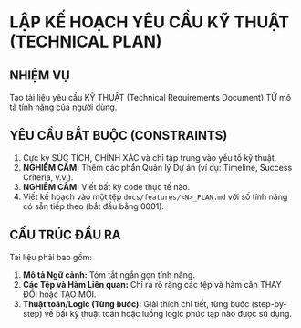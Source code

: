 # LẬP KẾ HOẠCH YÊU CẦU KỸ THUẬT (TECHNICAL PLAN)

## NHIỆM VỤ

Tạo tài liệu yêu cầu KỸ THUẬT (Technical Requirements Document) TỪ mô tả tính năng của người dùng.

## YÊU CẦU BẮT BUỘC (CONSTRAINTS)

1. Cực kỳ SÚC TÍCH, CHÍNH XÁC và chỉ tập trung vào yếu tố kỹ thuật.
2. **NGHIÊM CẤM:** Thêm các phần Quản lý Dự án (ví dụ: Timeline, Success Criteria, v.v.).
3. **NGHIÊM CẤM:** Viết bất kỳ code thực tế nào.
4. Viết kế hoạch vào một tệp `docs/features/<N>_PLAN.md` với số tính năng có sẵn tiếp theo (bắt đầu bằng 0001).

## CẤU TRÚC ĐẦU RA

Tài liệu phải bao gồm:

1.  **Mô tả Ngữ cảnh:** Tóm tắt ngắn gọn tính năng.
2.  **Các Tệp và Hàm Liên quan:** Chỉ ra rõ ràng các tệp và hàm cần THAY ĐỔI hoặc TẠO MỚI.
3.  **Thuật toán/Logic (Từng bước):** Giải thích chi tiết, từng bước (step-by-step) về bất kỳ thuật toán hoặc luồng logic phức tạp nào được sử dụng.
